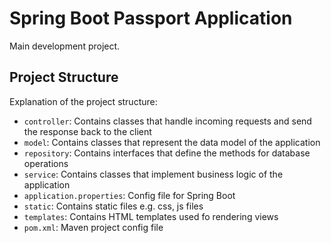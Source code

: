 # Spring Boot Passport Application
Main development project.


## Project Structure
Explanation of the project structure:
- `controller`: Contains classes that handle incoming requests and send the response back to the client
- `model`: Contains classes that represent the data model of the application
- `repository`: Contains interfaces that define the methods for database operations
- `service`: Contains classes that implement business logic of the application
- `application.properties`: Config file for Spring Boot
- `static`: Contains static files e.g. css, js files
- `templates`: Contains HTML templates used fo rendering views
- `pom.xml`: Maven project config file